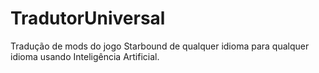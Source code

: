 # TradutorUniversal
Tradução de mods do jogo Starbound de qualquer idioma para qualquer idioma usando Inteligência Artificial.
